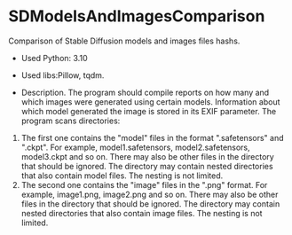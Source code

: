 # SDModelsAndImagesComparison
Comparison of Stable Diffusion models and images files hashs.
* Used Python: 3.10
* Used libs:Pillow, tqdm.

* Description.
The program should compile reports on how many and which images were generated using certain models. Information about which model generated the image is stored in its EXIF parameter.
The program scans directories:
1. The first one contains the "model" files in the format ".safetensors" and ".ckpt". For example, model1.safetensors, model2.safetensors, model3.ckpt and so on. There may also be other files in the directory that should be ignored. The directory may contain nested directories that also contain model files. The nesting is not limited.
2. The second one contains the "image" files in the ".png" format. For example, image1.png, image2.png and so on. There may also be other files in the directory that should be ignored. The directory may contain nested directories that also contain image files. The nesting is not limited.
